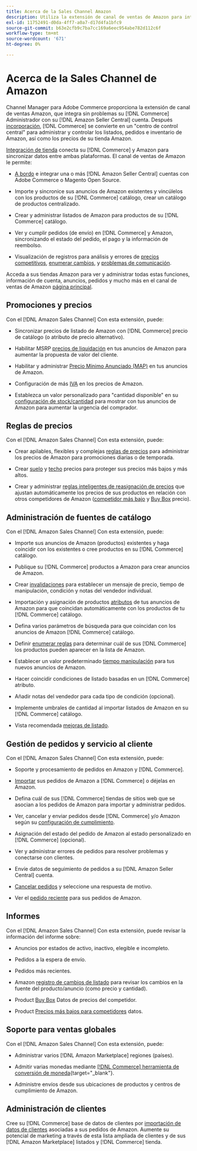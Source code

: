 ```yaml
---
title: Acerca de la Sales Channel Amazon
description: Utiliza la extensión de canal de ventas de Amazon para integrar a la perfección Adobe Commerce o Magento Open Source con tu cuenta de Amazon Seller Central.
exl-id: 11752491-d0da-4ff7-a0a7-d17d4fa1bfc9
source-git-commit: b63e2cfb9c7ba7cc169a6eec954abe782d112c6f
workflow-type: tm+mt
source-wordcount: '671'
ht-degree: 0%

---
```


# Acerca de la Sales Channel de Amazon

Channel Manager para Adobe Commerce proporciona la extensión de canal de ventas Amazon, que integra sin problemas su [!DNL Commerce] Administrador con su [!DNL Amazon Seller Central] cuenta. Después [incorporación](./amazon-onboarding-home.md), [!DNL Commerce] se convierte en un &quot;centro de control central&quot; para administrar y controlar los listados, pedidos e inventario de Amazon, así como los precios de su tienda Amazon.

[Integración de tienda](./store-integration.md) conecta su [!DNL Commerce] y Amazon para sincronizar datos entre ambas plataformas. El canal de ventas de Amazon le permite:

- [A bordo](./amazon-onboarding-home.md) e integrar una o más [!DNL Amazon Seller Central] cuentas con Adobe Commerce o Magento Open Source.

- Importe y sincronice sus anuncios de Amazon existentes y vincúlelos con los productos de su [!DNL Commerce] catálogo, crear un catálogo de productos centralizado.

- Crear y administrar listados de Amazon para productos de su [!DNL Commerce] catálogo.

- Ver y cumplir pedidos (de envío) en [!DNL Commerce] y Amazon, sincronizando el estado del pedido, el pago y la información de reembolso.

- Visualización de registros para análisis y errores de [precios competitivos](./competitive-price-analysis.md), [enumerar cambios](./listing-changes-log.md), y [problemas de comunicación](./communication-errors-log.md).

Acceda a sus tiendas Amazon para ver y administrar todas estas funciones, información de cuenta, anuncios, pedidos y mucho más en el canal de ventas de Amazon [página principal](./amazon-sales-channel-home.md).

## Promociones y precios

Con el [!DNL Amazon Sales Channel] Con esta extensión, puede:

- Sincronizar precios de listado de Amazon con [!DNL Commerce] precio de catálogo (o atributo de precio alternativo).

- Habilitar MSRP [precios de liquidación](./listing-price.md#configure-listing-price-settings) en tus anuncios de Amazon para aumentar la propuesta de valor del cliente.

- Habilitar y administrar [Precio Mínimo Anunciado (MAP)](./listing-price.md#configure-listing-price-settings) en tus anuncios de Amazon.

- Configuración de más [IVA](./listing-price.md#configure-listing-price-settings) en los precios de Amazon.

- Establezca un valor personalizado para &quot;cantidad disponible&quot; en su [configuración de stock/cantidad](./stock-quantity.md#configure-stock--quantity-settings) para mostrar con tus anuncios de Amazon para aumentar la urgencia del comprador.

## Reglas de precios

Con el [!DNL Amazon Sales Channel] Con esta extensión, puede:

- Crear apilables, flexibles y complejas [reglas de precios](./pricing-products.md) para administrar los precios de Amazon para promociones diarias o de temporada.

- Crear [suelo](./floor-price.md) y [techo](./optional-ceiling-price.md) precios para proteger sus precios más bajos y más altos.

- Crear y administrar [reglas inteligentes de reasignación de precios](./intelligent-repricing-rules.md) que ajustan automáticamente los precios de sus productos en relación con otros competidores de Amazon ([competidor más bajo](./lowest-competitor-pricing.md) y [Buy Box](./buy-box-competitor-pricing.md) precio).

## Administración de fuentes de catálogo

Con el [!DNL Amazon Sales Channel] Con esta extensión, puede:

- Importe sus anuncios de Amazon (productos) existentes y haga coincidir con los existentes o cree productos en su [!DNL Commerce] catálogo.

- Publique su [!DNL Commerce] productos a Amazon para crear anuncios de Amazon.

- Crear [invalidaciones](./creating-editing-overrides.md) para establecer un mensaje de precio, tiempo de manipulación, condición y notas del vendedor individual.

- Importación y asignación de productos [atributos](./attributes-view.md) de tus anuncios de Amazon para que coincidan automáticamente con los productos de tu [!DNL Commerce] catálogo.

- Defina varios parámetros de búsqueda para que coincidan con los anuncios de Amazon [!DNL Commerce] catálogo.

- Definir [enumerar reglas](./listing-rules.md) para determinar cuál de sus [!DNL Commerce] los productos pueden aparecer en la lista de Amazon.

- Establecer un valor predeterminado [tiempo manipulación](./product-listing-actions.md) para tus nuevos anuncios de Amazon.

- Hacer coincidir condiciones de listado basadas en un [!DNL Commerce] atributo.

- Añadir notas del vendedor para cada tipo de condición (opcional).

- Implemente umbrales de cantidad al importar listados de Amazon en su [!DNL Commerce] catálogo.

- Vista recomendada [mejoras de listado](./listing-improvements.md).

## Gestión de pedidos y servicio al cliente

Con el [!DNL Amazon Sales Channel] Con esta extensión, puede:

- Soporte y procesamiento de pedidos en Amazon y [!DNL Commerce].

- [Importar](./order-settings.md#configure-order-settings) sus pedidos de Amazon a [!DNL Commerce] o déjelas en Amazon.

- Defina cuál de sus [!DNL Commerce] tiendas de sitios web que se asocian a los pedidos de Amazon para importar y administrar pedidos.

- Ver, cancelar y enviar pedidos desde [!DNL Commerce] y/o Amazon según su [configuración de cumplimiento](./fulfilled-by.md).

- Asignación del estado del pedido de Amazon al estado personalizado en [!DNL Commerce] (opcional).

- Ver y administrar errores de pedidos para resolver problemas y conectarse con clientes.

- Envíe datos de seguimiento de pedidos a su [!DNL Amazon Seller Central] cuenta.

- [Cancelar pedidos](./cancel-unshipped-order.md) y seleccione una respuesta de motivo.

- Ver el [pedido reciente](./amazon-store-dashboard.md) para sus pedidos de Amazon.

## Informes

Con el [!DNL Amazon Sales Channel] Con esta extensión, puede revisar la información del informe sobre:

- Anuncios por estados de activo, inactivo, elegible e incompleto.

- Pedidos a la espera de envío.

- Pedidos más recientes.

- Amazon [registro de cambios de listado](./listing-changes-log.md) para revisar los cambios en la fuente del producto/anuncio (como precio y cantidad).

- Product [Buy Box](./buy-box-competitor-pricing.md) Datos de precios del competidor.

- Product [Precios más bajos para competidores](./lowest-competitor-pricing.md) datos.

## Soporte para ventas globales

Con el [!DNL Amazon Sales Channel] Con esta extensión, puede:

- Administrar varios [!DNL Amazon Marketplace] regiones (países).

- Admitir varias monedas mediante [[!DNL Commerce] herramienta de conversión de moneda](https://docs.magento.com/user-guide/stores/currency-configuration.html){target="_blank"}.

- Administre envíos desde sus ubicaciones de productos y centros de cumplimiento de Amazon.

## Administración de clientes

Cree su [!DNL Commerce] base de datos de clientes por [importación de datos de clientes](./order-settings.md#configure-order-settings) asociadas a sus pedidos de Amazon. Aumente su potencial de marketing a través de esta lista ampliada de clientes y de sus [!DNL Amazon Marketplace] listados y [!DNL Commerce] tienda.
